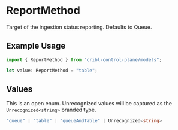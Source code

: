 # ReportMethod

Target of the ingestion status reporting. Defaults to Queue.

## Example Usage

```typescript
import { ReportMethod } from "cribl-control-plane/models";

let value: ReportMethod = "table";
```

## Values

This is an open enum. Unrecognized values will be captured as the `Unrecognized<string>` branded type.

```typescript
"queue" | "table" | "queueAndTable" | Unrecognized<string>
```